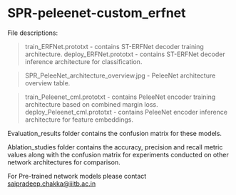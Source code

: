 # SPR-peleenet-custom_erfnet

File descriptions:

> train_ERFNet.prototxt - contains ST-ERFNet decoder training architecture.
> deploy_ERFNet.prototxt - contains ST-ERFNet decoder inference architecture for classification.

> SPR_PeleeNet_architecture_overview.jpg - PeleeNet architecture overview table.

> train_Peleenet_cml.prototxt - contains PeleeNet encoder training architecture based on combined margin loss.
> deploy_Peleenet_cml.prototxt - contains PeleeNet encoder inference architecture for feature embeddings.

Evaluation_results folder contains the confusion matrix for these models.

Ablation_studies folder contains the accuracy, precision and recall metric values along with the confusion matrix for experiments conducted on other network architectures for comparison.

For Pre-trained network models please contact saipradeep.chakka@iiitb.ac.in

